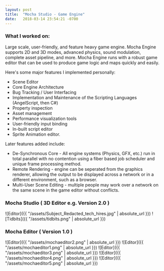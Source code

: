 ```yaml
---
layout: post
title:  "Mocha Studio - Game Engine"
date:   2018-03-14 23:54:21 -0700
---
```


### What I worked on:

Large scale, user-friendly, and feature heavy game engine. Mocha Engine supports 2D and 3D modes, advanced physics, sound modulation, complete asset pipeline, and more.
Mocha Engine runs with a robust game editor that can be used to produce game logic and maps quickly and easily. 

Here's some major features I implemented personally:
* Scene Editor
* Core Engine Architecture
* Bug Tracking / User Interfacing
* Implementation and Maintenance of the Scripting Languages (AngelScript, then C#)
* Property inspection
* Asset management
* Performance visualization tools
* User-friendly input binding
* In-built script editor
* Sprite Animation editor. 

Later features added include:

* De-Synchronous Core - All engine systems (Physics, GFX, etc.) run in total parallel with no contention using a fiber based job scheduler and unique frame processing method.
* Remote Rendering - engine can be seperated from the graphics renderer, allowing the output to be displayed across a network or in a different environment, such as a browser.
* Multi-User Scene Editing - multiple people may work over a network on the same scene in the game editor without conflicts.

### Mocha Studio ( 3D Editor e.g. Version 2.0 )

![Editor]({{ "/assets/Subject_Redacted_tech_hires.jpg" | absolute_url }})
![Tidbits]({{ "/assets/tidbits.png" | absolute_url }})

### Mocha Editor ( Version 1.0 )

![Editor]({{ "/assets/mochaeditor2.png" | absolute_url }})
![Editor]({{ "/assets/mochaeditor1.png" | absolute_url }})
![Editor]({{ "/assets/mochaeditor3.png" | absolute_url }})
![Editor]({{ "/assets/mochaeditor4.png" | absolute_url }})
![Editor]({{ "/assets/mochaeditor5.png" | absolute_url }})
